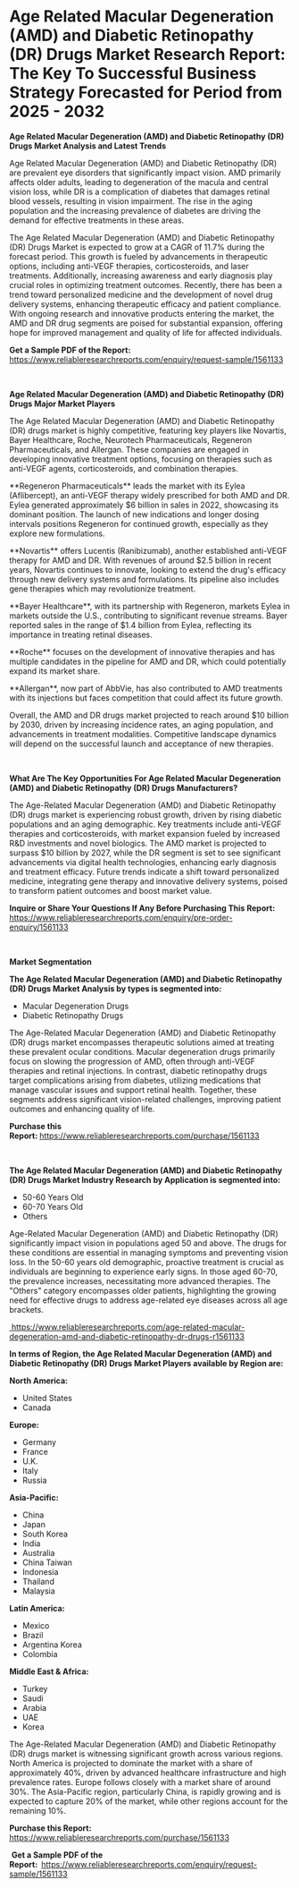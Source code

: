 <p><h1>Age Related Macular Degeneration (AMD) and Diabetic Retinopathy (DR) Drugs Market Research Report: The Key To Successful Business Strategy Forecasted for Period from 2025 - 2032</h1></p><p><strong>Age Related Macular Degeneration (AMD) and Diabetic Retinopathy (DR) Drugs Market Analysis and Latest Trends</strong></p>
<p><p>Age Related Macular Degeneration (AMD) and Diabetic Retinopathy (DR) are prevalent eye disorders that significantly impact vision. AMD primarily affects older adults, leading to degeneration of the macula and central vision loss, while DR is a complication of diabetes that damages retinal blood vessels, resulting in vision impairment. The rise in the aging population and the increasing prevalence of diabetes are driving the demand for effective treatments in these areas.</p><p>The Age Related Macular Degeneration (AMD) and Diabetic Retinopathy (DR) Drugs Market is expected to grow at a CAGR of 11.7% during the forecast period. This growth is fueled by advancements in therapeutic options, including anti-VEGF therapies, corticosteroids, and laser treatments. Additionally, increasing awareness and early diagnosis play crucial roles in optimizing treatment outcomes. Recently, there has been a trend toward personalized medicine and the development of novel drug delivery systems, enhancing therapeutic efficacy and patient compliance. With ongoing research and innovative products entering the market, the AMD and DR drug segments are poised for substantial expansion, offering hope for improved management and quality of life for affected individuals.</p></p>
<p><strong>Get a Sample PDF of the Report:&nbsp;</strong> <a href="https://www.reliableresearchreports.com/enquiry/request-sample/1561133?utm_campaign=2292&utm_medium=2&utm_source=Github&utm_content=ia&utm_term=19042025&utm_id=age-related-macular-degeneration-amd-and-diabetic-retinopathy-dr-drugs">https://www.reliableresearchreports.com/enquiry/request-sample/1561133</a></p>
<p>&nbsp;</p>
<p><strong>Age Related Macular Degeneration (AMD) and Diabetic Retinopathy (DR) Drugs Major Market Players</strong></p>
<p><p>The Age Related Macular Degeneration (AMD) and Diabetic Retinopathy (DR) drugs market is highly competitive, featuring key players like Novartis, Bayer Healthcare, Roche, Neurotech Pharmaceuticals, Regeneron Pharmaceuticals, and Allergan. These companies are engaged in developing innovative treatment options, focusing on therapies such as anti-VEGF agents, corticosteroids, and combination therapies.</p><p>**Regeneron Pharmaceuticals** leads the market with its Eylea (Aflibercept), an anti-VEGF therapy widely prescribed for both AMD and DR. Eylea generated approximately $6 billion in sales in 2022, showcasing its dominant position. The launch of new indications and longer dosing intervals positions Regeneron for continued growth, especially as they explore new formulations.</p><p>**Novartis** offers Lucentis (Ranibizumab), another established anti-VEGF therapy for AMD and DR. With revenues of around $2.5 billion in recent years, Novartis continues to innovate, looking to extend the drug's efficacy through new delivery systems and formulations. Its pipeline also includes gene therapies which may revolutionize treatment.</p><p>**Bayer Healthcare**, with its partnership with Regeneron, markets Eylea in markets outside the U.S., contributing to significant revenue streams. Bayer reported sales in the range of $1.4 billion from Eylea, reflecting its importance in treating retinal diseases.</p><p>**Roche** focuses on the development of innovative therapies and has multiple candidates in the pipeline for AMD and DR, which could potentially expand its market share. </p><p>**Allergan**, now part of AbbVie, has also contributed to AMD treatments with its injections but faces competition that could affect its future growth.</p><p>Overall, the AMD and DR drugs market projected to reach around $10 billion by 2030, driven by increasing incidence rates, an aging population, and advancements in treatment modalities. Competitive landscape dynamics will depend on the successful launch and acceptance of new therapies.</p></p>
<p>&nbsp;</p>
<p><strong>What Are The Key Opportunities For Age Related Macular Degeneration (AMD) and Diabetic Retinopathy (DR) Drugs Manufacturers?</strong></p>
<p><p>The Age-Related Macular Degeneration (AMD) and Diabetic Retinopathy (DR) drugs market is experiencing robust growth, driven by rising diabetic populations and an aging demographic. Key treatments include anti-VEGF therapies and corticosteroids, with market expansion fueled by increased R&D investments and novel biologics. The AMD market is projected to surpass $10 billion by 2027, while the DR segment is set to see significant advancements via digital health technologies, enhancing early diagnosis and treatment efficacy. Future trends indicate a shift toward personalized medicine, integrating gene therapy and innovative delivery systems, poised to transform patient outcomes and boost market value.</p></p>
<p><strong>Inquire or Share Your Questions If Any Before Purchasing This Report:</strong> <a href="https://www.reliableresearchreports.com/enquiry/pre-order-enquiry/1561133?utm_campaign=2292&utm_medium=2&utm_source=Github&utm_content=ia&utm_term=19042025&utm_id=age-related-macular-degeneration-amd-and-diabetic-retinopathy-dr-drugs">https://www.reliableresearchreports.com/enquiry/pre-order-enquiry/1561133</a></p>
<p>&nbsp;</p>
<p><strong>Market Segmentation</strong></p>
<p><strong>The Age Related Macular Degeneration (AMD) and Diabetic Retinopathy (DR) Drugs Market Analysis by types is segmented into:</strong></p>
<p><ul><li>Macular Degeneration Drugs</li><li>Diabetic Retinopathy Drugs</li></ul></p>
<p><p>The Age-Related Macular Degeneration (AMD) and Diabetic Retinopathy (DR) drugs market encompasses therapeutic solutions aimed at treating these prevalent ocular conditions. Macular degeneration drugs primarily focus on slowing the progression of AMD, often through anti-VEGF therapies and retinal injections. In contrast, diabetic retinopathy drugs target complications arising from diabetes, utilizing medications that manage vascular issues and support retinal health. Together, these segments address significant vision-related challenges, improving patient outcomes and enhancing quality of life.</p></p>
<p><strong>Purchase this Report:&nbsp;</strong><a href="https://www.reliableresearchreports.com/purchase/1561133?utm_campaign=2292&utm_medium=2&utm_source=Github&utm_content=ia&utm_term=19042025&utm_id=age-related-macular-degeneration-amd-and-diabetic-retinopathy-dr-drugs">https://www.reliableresearchreports.com/purchase/1561133</a></p>
<p>&nbsp;</p>
<p><strong>The Age Related Macular Degeneration (AMD) and Diabetic Retinopathy (DR) Drugs Market Industry Research by Application is segmented into:</strong></p>
<p><ul><li>50-60 Years Old</li><li>60-70 Years Old</li><li>Others</li></ul></p>
<p><p>Age-Related Macular Degeneration (AMD) and Diabetic Retinopathy (DR) significantly impact vision in populations aged 50 and above. The drugs for these conditions are essential in managing symptoms and preventing vision loss. In the 50-60 years old demographic, proactive treatment is crucial as individuals are beginning to experience early signs. In those aged 60-70, the prevalence increases, necessitating more advanced therapies. The "Others" category encompasses older patients, highlighting the growing need for effective drugs to address age-related eye diseases across all age brackets.</p></p>
<p><a href="https://www.reliableresearchreports.com/age-related-macular-degeneration-amd-and-diabetic-retinopathy-dr-drugs-r1561133?utm_campaign=2292&utm_medium=2&utm_source=Github&utm_content=ia&utm_term=19042025&utm_id=age-related-macular-degeneration-amd-and-diabetic-retinopathy-dr-drugs">&nbsp;https://www.reliableresearchreports.com/age-related-macular-degeneration-amd-and-diabetic-retinopathy-dr-drugs-r1561133</a></p>
<p><strong>In terms of Region, the Age Related Macular Degeneration (AMD) and Diabetic Retinopathy (DR) Drugs Market Players available by Region are:</strong></p>
<p>
    <p> <strong> North America: </strong>
        <ul>
            <li>United States</li>
            <li>Canada</li>
        </ul>
        </p> 
    <p> <strong> Europe: </strong>
        <ul>
            <li>Germany</li>
            <li>France</li>
            <li>U.K.</li>
            <li>Italy</li>
            <li>Russia</li>
        </ul>
        </p> 
    <p> <strong> Asia-Pacific: </strong>
        <ul>
            <li>China</li>
            <li>Japan</li>
            <li>South Korea</li>
            <li>India</li>
            <li>Australia</li>
            <li>China Taiwan</li>
            <li>Indonesia</li>
            <li>Thailand</li>
            <li>Malaysia</li>
        </ul>
        </p> 
    <p> <strong> Latin America: </strong>
        <ul>
            <li>Mexico</li>
            <li>Brazil</li>
            <li>Argentina Korea</li>
            <li>Colombia</li>
        </ul>
        </p> 
    <p> <strong> Middle East & Africa: </strong>
        <ul>
            <li>Turkey</li>
            <li>Saudi</li>
            <li>Arabia</li>
            <li>UAE</li>
            <li>Korea</li>
        </ul>
    </p>
    </p>
<p><p>The Age-Related Macular Degeneration (AMD) and Diabetic Retinopathy (DR) drugs market is witnessing significant growth across various regions. North America is projected to dominate the market with a share of approximately 40%, driven by advanced healthcare infrastructure and high prevalence rates. Europe follows closely with a market share of around 30%. The Asia-Pacific region, particularly China, is rapidly growing and is expected to capture 20% of the market, while other regions account for the remaining 10%.</p></p>
<p><strong>Purchase this Report: </strong><a href="https://www.reliableresearchreports.com/purchase/1561133?utm_campaign=2292&utm_medium=2&utm_source=Github&utm_content=ia&utm_term=19042025&utm_id=age-related-macular-degeneration-amd-and-diabetic-retinopathy-dr-drugs">https://www.reliableresearchreports.com/purchase/1561133</a></p>
<p>&nbsp;<strong>Get a Sample PDF of the Report:&nbsp;&nbsp;</strong><a href="https://www.reliableresearchreports.com/enquiry/request-sample/1561133?utm_campaign=2292&utm_medium=2&utm_source=Github&utm_content=ia&utm_term=19042025&utm_id=age-related-macular-degeneration-amd-and-diabetic-retinopathy-dr-drugs">https://www.reliableresearchreports.com/enquiry/request-sample/1561133</a></p>
<p><strong></strong></p>
<p><p></p><p></p><p></p></p>